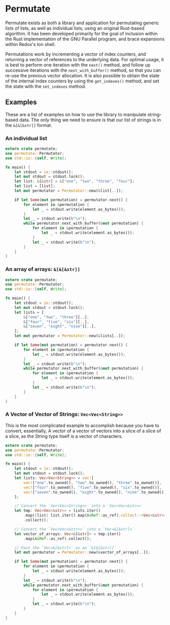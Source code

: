 # Permutate

Permutate exists as both a library and application for permutating generic lists of lists, as
well as individual lists, using an original Rust-based algorithm. It has been developed
primarily for the goal of inclusion within the Rust implementation of
the GNU Parallel program, and brace expansions within Redox's Ion shell.

Permutations work by incrementing a vector of index counters, and returning a vector of
references to the underlying data. For optimal usage, it is best to perform one iteration
with the `next()` method, and follow up successive iterations with the `next_with_buffer()`
method, so that you can re-use the previous vector allocation. It is also possible to obtain
the state of the internal index counters by using the `get_indexes()` method, and set the
state with the `set_indexes` method.

## Examples

These are a list of examples on how to use the library to manipulate string-based data.
The only thing we need to ensure is that our list of strings is in the `&[&[&str]]` format.

### An individual list

```rust
extern crate permutate;
use permutate::Permutator;
use std::io::{self, Write};

fn main() {
    let stdout = io::stdout();
    let mut stdout = stdout.lock();
    let list: &[&str] = &["one", "two", "three", "four"];
    let list = [list];
    let mut permutator = Permutator::new(&list[..]);

    if let Some(mut permutation) = permutator.next() {
        for element in &permutation {
            let _ = stdout.write(element.as_bytes());
        }
        let _ = stdout.write(b"\n");
        while permutator.next_with_buffer(&mut permutation) {
            for element in &permutation {
                let _ = stdout.write(element.as_bytes());
            }
            let _ = stdout.write(b"\n");
        }
    }
}
```

### An array of arrays: `&[&[&str]]`

```rust
extern crate permutate;
use permutate::Permutator;
use std::io::{self, Write};

fn main() {
    let stdout = io::stdout();
    let mut stdout = stdout.lock();
    let lists = [
        &["one", "two", "three"][..],
        &["four", "five", "six"][..],
        &["seven", "eight", "nine"][..],
    ];
    let mut permutator = Permutator::new(&lists[..]);

    if let Some(mut permutation) = permutator.next() {
        for element in &permutation {
            let _ = stdout.write(element.as_bytes());
        }
        let _ = stdout.write(b"\n");
        while permutator.next_with_buffer(&mut permutation) {
            for element in &permutation {
                let _ = stdout.write(element.as_bytes());
            }
            let _ = stdout.write(b"\n");
        }
    }
}
```

### A Vector of Vector of Strings: `Vec<Vec<String>>`

This is the most complicated example to accomplish because you have to convert, essentially,
A vector of a vector of vectors into a slice of a slice of a slice, as the String type itself
is a vector of characters.

```rust
extern crate permutate;
use permutate::Permutator;
use std::io::{self, Write};

fn main() {
    let stdout = io::stdout();
    let mut stdout = stdout.lock();
    let lists: Vec<Vec<String>> = vec![
        vec!["one".to_owned(), "two".to_owned(), "three".to_owned()],
        vec!["four".to_owned(), "five".to_owned(), "six".to_owned()],
        vec!["seven".to_owned(), "eight".to_owned(), "nine".to_owned()],
    ];

    // Convert the `Vec<Vec<String>>` into a `Vec<Vec<&str>>`
    let tmp: Vec<Vec<&str>> = lists.iter()
        .map(|list| list.iter().map(AsRef::as_ref).collect::<Vec<&str>>())
        .collect();

    // Convert the `Vec<Vec<&str>>` into a `Vec<&[&str]>`
    let vector_of_arrays: Vec<&[&str]> = tmp.iter()
        .map(AsRef::as_ref).collect();

    // Pass the `Vec<&[&str]>` as an `&[&[&str]]`
    let mut permutator = Permutator::new(&vector_of_arrays[..]);

    if let Some(mut permutation) = permutator.next() {
        for element in &permutation {
            let _ = stdout.write(element.as_bytes());
        }
        let _ = stdout.write(b"\n");
        while permutator.next_with_buffer(&mut permutation) {
            for element in &permutation {
                let _ = stdout.write(element.as_bytes());
            }
            let _ = stdout.write(b"\n");
        }
    }
}
```


